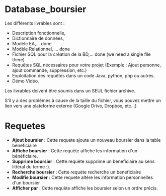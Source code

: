 # Database_boursier
Les différents livrables sont :
- Description fonctionnelle,
- Dictionnaire de données,
- Modèle EA,... done
- Modèle Relationnel, ... done
- Fichier SQL pour la création de la BD,... done (we need a single file there)
- Requêtes SQL nécessaires pour votre projet (Exemple : Ajout personne, ajout commande, suppression, etc.)
- Exploitation des requêtes dans un code Java, python, php ou autres.
- Démo Vidéo. 

Les livrables doivent être soumis dans un SEUL fichier archive. 

S'il y a des problèmes à cause de la taille du fichier, vous pouvez mettre un lien vers une plateforme externe (Google Drive, Dropbox, etc...)

# Requetes
- **Ajout boursier** : Cette requete ajoute un nouveau boursier dans la table beneficiaire
- **Affiche boursier** : Cette requète affiche les information d'un bénéficiaire.
- **Supprime boursier** : Cette requète supprime un beneficiaire au sens littéral du terme :).
- **Recherche boursier** : Cette requète recherche un beneficiaire
- **Modifie boursier** : Cette requete altère les information personnelles d'un boursier
- **Afficher par** : Cette requète affiche les boursier selon un ordre précis.
